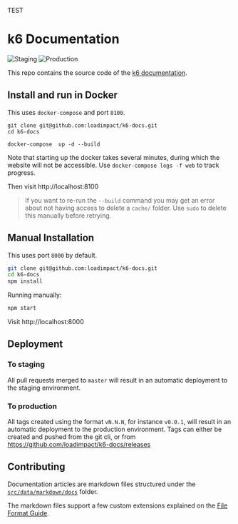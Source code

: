TEST

# k6 Documentation
![Staging](https://github.com/loadimpact/k6-docs/workflows/Staging/badge.svg)
![Production](https://github.com/loadimpact/k6-docs/workflows/Production/badge.svg)

This repo contains the source code of the [k6 documentation](https://k6.io/docs/).

## Install and run in Docker

This uses `docker-compose` and port `8100`.

```shell
git clone git@github.com:loadimpact/k6-docs.git
cd k6-docs

docker-compose  up -d --build
```

Note that starting up the docker takes several minutes, during which the
website will not be accessible. Use `docker-compose logs -f web` to track
progress.

Then visit http://localhost:8100

> If you want to re-run the `--build` command you may get an error about not
having access to delete a `cache/` folder. Use `sudo` to delete this manually
before retrying.


## Manual Installation

This uses port `8000` by default.

```bash
git clone git@github.com:loadimpact/k6-docs.git
cd k6-docs
npm install
```

Running manually:

```bash
npm start
```

Visit http://localhost:8000

## Deployment

### To staging
All pull requests merged to `master` will result in an automatic deployment to the staging environment.

### To production
All tags created using the format `vN.N.N`, for instance `v0.0.1`, will result in an automatic deployment to the production environment. Tags can either be created and pushed from the git cli, or from https://github.com/loadimpact/k6-docs/releases

## Contributing

Documentation articles are markdown files structured under the
[`src/data/markdown/docs`](src/data/markdown/docs) folder.

The markdown files support a few custom extensions explained on the [File Format Guide](CONTRIBUTING_FILE_FORMAT.md).
